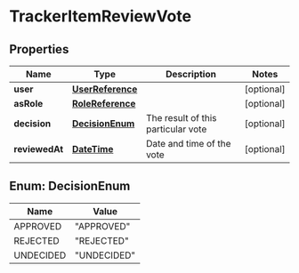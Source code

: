 

# TrackerItemReviewVote

## Properties

Name | Type | Description | Notes
------------ | ------------- | ------------- | -------------
**user** | [**UserReference**](UserReference.md) |  |  [optional]
**asRole** | [**RoleReference**](RoleReference.md) |  |  [optional]
**decision** | [**DecisionEnum**](#DecisionEnum) | The result of this particular vote |  [optional]
**reviewedAt** | [**DateTime**](DateTime.md) | Date and time of the vote |  [optional]



## Enum: DecisionEnum

Name | Value
---- | -----
APPROVED | &quot;APPROVED&quot;
REJECTED | &quot;REJECTED&quot;
UNDECIDED | &quot;UNDECIDED&quot;



